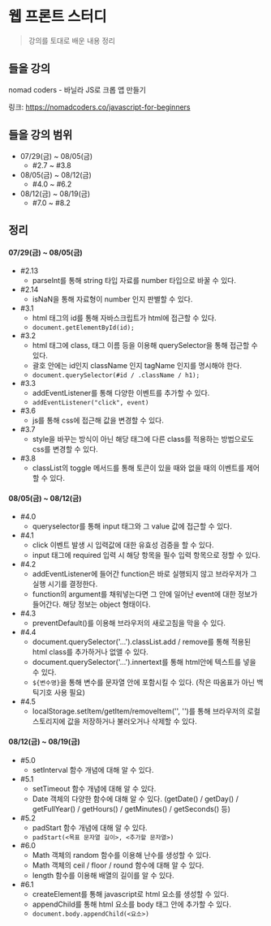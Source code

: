 # 웹 프론트 스터디
> 강의를 토대로 배운 내용 정리

## 들을 강의

nomad coders - 바닐라 JS로 크롭 앱 만들기

링크: https://nomadcoders.co/javascript-for-beginners

## 들을 강의 범위

* 07/29(금) ~ 08/05(금)
    * #2.7 ~ #3.8
* 08/05(금) ~ 08/12(금)
    * #4.0 ~ #6.2
* 08/12(금) ~ 08/19(금)
    * #7.0 ~ #8.2

## 정리

#### 07/29(금) ~ 08/05(금)

* #2.13
    * parseInt를 통해 string 타입 자료를 number 타입으로 바꿀 수 있다.
* #2.14
    * isNaN을 통해 자료형이 number 인지 판별할 수 있다.
* #3.1
    * html 태그의 id를 통해 자바스크립트가 html에 접근할 수 있다.
    * `document.getElementById(id);`
* #3.2
    * html 태그에 class, 태그 이름 등을 이용해 querySelector을 통해 접근할 수 있다.
    * 괄호 안에는 id인지 className 인지 tagName 인지를 명시해야 한다.
    * `document.querySelector(#id / .className / h1);`
* #3.3
    * addEventListener를 통해 다양한 이벤트를 추가할 수 있다.
    * `addEventListener("click", event)`
* #3.6
    * js를 통해 css에 접근해 값을 변경할 수 있다.
* #3.7
    * style을 바꾸는 방식이 아닌 해당 태그에 다른 class를 적용하는 방법으로도 css를 변경할 수 있다. 
* #3.8
    * classList의 toggle 메서드를 통해 토큰이 있을 때와 없을 때의 이벤트를 제어할 수 있다.
    
#### 08/05(금) ~ 08/12(금)

* #4.0
    * queryselector를 통해 input 태그와 그 value 값에 접근할 수 있다.
* #4.1
    * click 이벤트 발생 시 입력값에 대한 유효성 검증을 할 수 있다.
    * input 태그에 required 입력 시 해당 항목을 필수 입력 항목으로 정할 수 있다.
* #4.2
    * addEventListener에 들어간 function은 바로 실행되지 않고 브라우저가 그 실행 시기를 결정한다.
    * function의 argument를 채워넣는다면 그 안에 일어난 event에 대한 정보가 들어간다. 해당 정보는 object 형태이다.
* #4.3
    * preventDefault()를 이용해 브라우저의 새로고침을 막을 수 있다.
* #4.4
    * document.querySelector('...').classList.add / remove를 통해 적용된 html class를 추가하거나 없앨 수 있다.
    * document.querySelector('...').innertext를 통해 html안에 텍스트를 넣을 수 있다.
    * `${변수명}`을 통해 변수를 문자열 안에 포함시킬 수 있다. (작은 따옴표가 아닌 백틱기호 사용 필요)
* #4.5
    * localStorage.setItem/getItem/removeItem('', '')를 통해 브라우저의 로컬 스토리지에 값을 저장하거나 불러오거나 삭제할 수 있다.

#### 08/12(금) ~ 08/19(금)

* #5.0
    * setInterval 함수 개념에 대해 알 수 있다.
* #5.1
    * setTimeout 함수 개념에 대해 알 수 있다.
    * Date 객체의 다양한 함수에 대해 알 수 있다. (getDate() / getDay() / getFullYear() / getHours() / getMinutes() / getSeconds() 등) 
* #5.2
    * padStart 함수 개념에 대해 알 수 있다.
    * `padStart(<목표 문자열 길이>, <추가할 문자열>)`
* #6.0
    * Math 객체의 random 함수를 이용해 난수를 생성할 수 있다.
    * Math 객체의 ceil / floor / round 함수에 대해 알 수 있다.
    * length 함수를 이용해 배열의 길이를 알 수 있다.
* #6.1
    * createElement를 통해 javascript로 html 요소를 생성할 수 있다.
    * appendChild를 통해 html 요소를 body 태그 안에 추가할 수 있다.
    * `document.body.appendChild(<요소>)`
